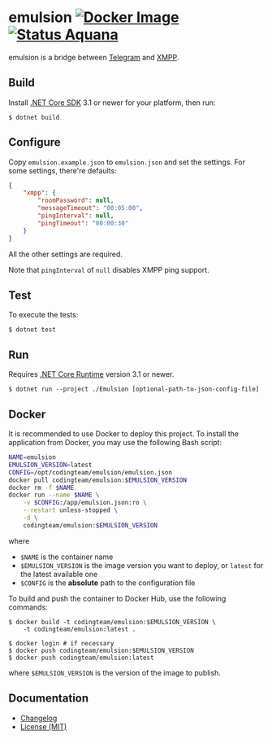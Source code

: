 emulsion [![Docker Image][badge.docker]][docker-hub] [![Status Aquana][status-aquana]][andivionian-status-classifier]
========

emulsion is a bridge between [Telegram][telegram] and [XMPP][xmpp].

Build
-----

Install [.NET Core SDK][dotnet-core-sdk] 3.1 or newer for your platform, then
run:

```console
$ dotnet build
```

Configure
---------

Copy `emulsion.example.json` to `emulsion.json` and set the settings. For some
settings, there're defaults:

```json
{
    "xmpp": {
        "roomPassword": null,
        "messageTimeout": "00:05:00",
        "pingInterval": null,
        "pingTimeout": "00:00:30"
    }
}
```

All the other settings are required.

Note that `pingInterval` of `null` disables XMPP ping support.

Test
----

To execute the tests:

```console
$ dotnet test
```

Run
---

Requires [.NET Core Runtime][dotnet-core-runtime] version 3.1 or newer.

```console
$ dotnet run --project ./Emulsion [optional-path-to-json-config-file]
```

Docker
------
It is recommended to use Docker to deploy this project. To install the
application from Docker, you may use the following Bash script:

```bash
NAME=emulsion
EMULSION_VERSION=latest
CONFIG=/opt/codingteam/emulsion/emulsion.json
docker pull codingteam/emulsion:$EMULSION_VERSION
docker rm -f $NAME
docker run --name $NAME \
    -v $CONFIG:/app/emulsion.json:ro \
    --restart unless-stopped \
    -d \
    codingteam/emulsion:$EMULSION_VERSION
```

where

- `$NAME` is the container name
- `$EMULSION_VERSION` is the image version you want to deploy, or `latest` for
  the latest available one
- `$CONFIG` is the **absolute** path to the configuration file

To build and push the container to Docker Hub, use the following commands:

```console
$ docker build -t codingteam/emulsion:$EMULSION_VERSION \
    -t codingteam/emulsion:latest .

$ docker login # if necessary
$ docker push codingteam/emulsion:$EMULSION_VERSION
$ docker push codingteam/emulsion:latest
```

where `$EMULSION_VERSION` is the version of the image to publish.

Documentation
-------------

- [Changelog][changelog]
- [License (MIT)][license]

[andivionian-status-classifier]: https://github.com/ForNeVeR/andivionian-status-classifier#status-aquana-
[changelog]: ./CHANGELOG.md
[docker-hub]: https://hub.docker.com/r/codingteam/emulsion
[dotnet-core-runtime]: https://www.microsoft.com/net/download/core#/runtime
[dotnet-core-sdk]: https://www.microsoft.com/net/download/core
[license]: ./LICENSE.md
[telegram]: https://telegram.org/
[xmpp]: https://xmpp.org/

[badge.docker]: https://img.shields.io/docker/v/codingteam/emulsion?sort=semver
[status-aquana]: https://img.shields.io/badge/status-aquana-yellowgreen.svg
